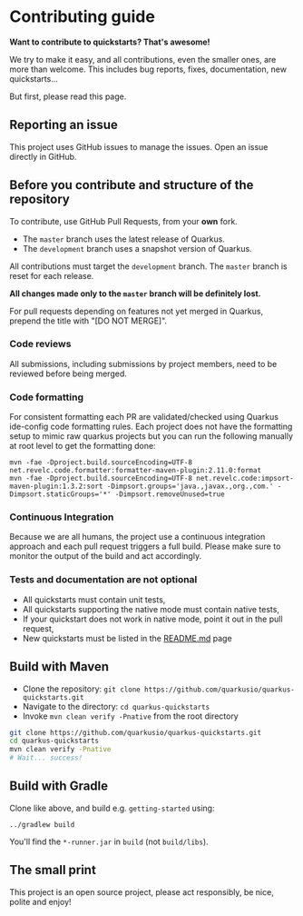 # Contributing guide

**Want to contribute to quickstarts? That's awesome!**

We try to make it easy, and all contributions, even the smaller ones, are more than welcome.
This includes bug reports, fixes, documentation, new quickstarts...

But first, please read this page.

## Reporting an issue

This project uses GitHub issues to manage the issues. Open an issue directly in GitHub.

## Before you contribute and structure of the repository

To contribute, use GitHub Pull Requests, from your **own** fork.

* The `master` branch uses the latest release of Quarkus.
* The `development` branch uses a snapshot version of Quarkus.

All contributions must target the `development` branch. The `master` branch is reset for each release.

**All changes made only to the `master` branch will be definitely lost.**

For pull requests depending on features not yet merged in Quarkus, prepend the title with "[DO NOT MERGE]".

### Code reviews

All submissions, including submissions by project members, need to be reviewed before being merged.

### Code formatting

For consistent formatting each PR are validated/checked using Quarkus ide-config code formatting rules. Each project does not have the formatting setup to mimic raw quarkus projects but you can run the following manually at root level to get the formatting done:

```
mvn -fae -Dproject.build.sourceEncoding=UTF-8 net.revelc.code.formatter:formatter-maven-plugin:2.11.0:format
mvn -fae -Dproject.build.sourceEncoding=UTF-8 net.revelc.code:impsort-maven-plugin:1.3.2:sort -Dimpsort.groups='java.,javax.,org.,com.' -Dimpsort.staticGroups='*' -Dimpsort.removeUnused=true
```

### Continuous Integration

Because we are all humans, the project use a continuous integration approach and each pull request triggers a full build.
Please make sure to monitor the output of the build and act accordingly.

### Tests and documentation are not optional

* All quickstarts must contain unit tests,
* All quickstarts supporting the native mode must contain native tests,
* If your quickstart does not work in native mode, point it out in the pull request,
* New quickstarts must be listed in the [README.md](./README.md) page

## Build with Maven

* Clone the repository: `git clone https://github.com/quarkusio/quarkus-quickstarts.git`
* Navigate to the directory: `cd quarkus-quickstarts`
* Invoke `mvn clean verify -Pnative` from the root directory

```bash
git clone https://github.com/quarkusio/quarkus-quickstarts.git
cd quarkus-quickstarts
mvn clean verify -Pnative
# Wait... success!
```

## Build with Gradle

Clone like above, and build e.g. `getting-started` using:

    ../gradlew build

You'll find the `*-runner.jar` in `build` (not `build/libs`).

## The small print

This project is an open source project, please act responsibly, be nice, polite and enjoy!
